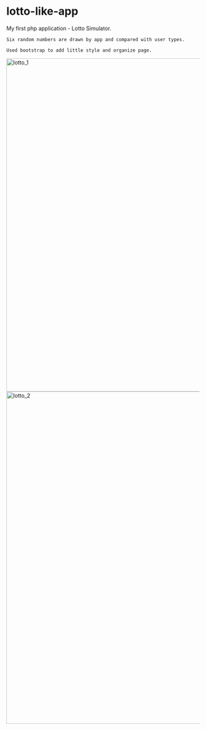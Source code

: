 # lotto-like-app

  My first php application - Lotto Simulator. 

	Six random numbers are drawn by app and compared with user types.
	
	Used bootstrap to add little style and organize page.

<img width="868" alt="lotto_1" src="https://cloud.githubusercontent.com/assets/24495949/25577199/a99e61da-2e64-11e7-9d6f-48add6583586.png">

<img width="866" alt="lotto_2" src="https://cloud.githubusercontent.com/assets/24495949/25577281/2a09e704-2e65-11e7-82f9-aecab25f73a2.png">


